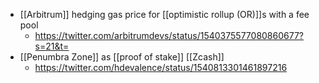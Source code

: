 - [[Arbitrum]] hedging gas price for [[optimistic rollup (OR)]]s with a fee pool
    - https://twitter.com/arbitrumdevs/status/1540375577080860677?s=21&t=
- [[Penumbra Zone]] as [[proof of stake]] [[Zcash]]
    - https://twitter.com/hdevalence/status/1540813301461897216
